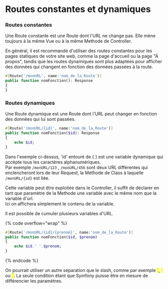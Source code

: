 # Routes constantes et dynamiques

### Routes constantes

Une Route constante est une Route dont l'URL ne change pas. Elle mène toujours à la même Vue ou à la même Methode de Controller.

En général, il est recommandé d'utiliser des routes constantes pour les pages statiques de votre site web, comme la page d'accueil ou la page "À propos", tandis que les routes dynamiques sont plus adaptées pour afficher des données qui changent en fonction des données passées à la route.

```php
#[Route('/monURL', name:'nom_de_la_Route')]
public function nomFonction(): Response
{
}
```

### Routes dynamiques

Une Route dynamique est une Route dont l'URL peut changer en fonction des données qui lui sont passées.&#x20;

```php
#[Route('/monURL/{id}', name:'nom_de_la_Route')]
public function nomFonction($id): Response
{
    echo $id;
}
```

Dans l'exemple ci-dessus, 'id' entouré de { } est une variable dynamique qui accèpte tous les caractères alphanumériques. \
Par exemple `/monURL/123` , `/monURL/456` sont deux URL différentes qui enclencheront lors de leur Request, la Méthode de Class à laquelle `/monURL/{id}` est liée.

Cette variable peut être exploitée dans le Controller, il suffit de déclarer en tant que paramètre de la Methode une variable avec le même nom que la variable d'url.\
Ici on affichera simplement le contenu de la variable.

Il est possible de cumuler plusieurs variables d'URL.

{% code overflow="wrap" %}
```php
#[Route('/monURL/{id}/{prenom}', name:'nom_de_la_Route')]
public function nomFonction($id, $prenom)
{
    echo $id.' '.$prenom;
}
```
{% endcode %}

On pourrait utiliser un autre séparation que le slash, comme par exemple <mark style="color:yellow;">-</mark>, <mark style="color:yellow;">.</mark> ou <mark style="color:yellow;">\_</mark>. La seule condition étant que Symfony puisse être en mesure de différencier les paramètres.
